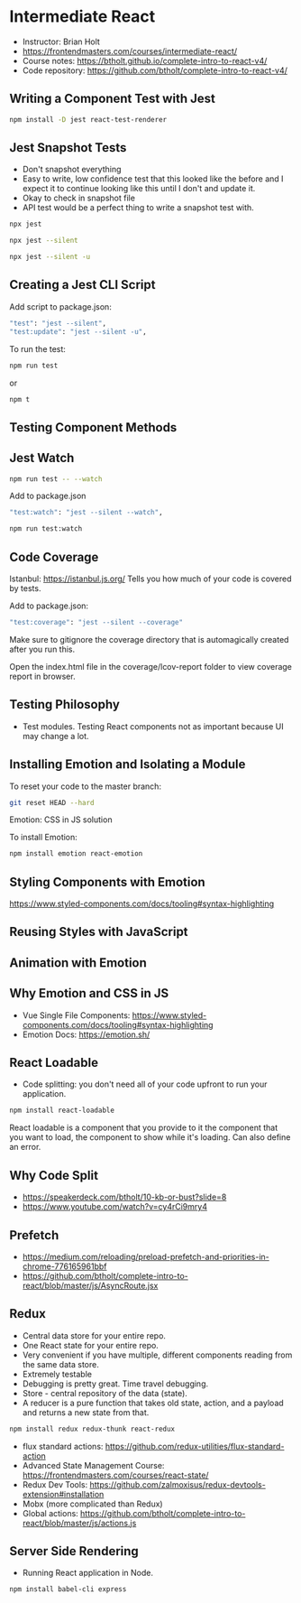 # Intermediate React

* Instructor: Brian Holt
* <https://frontendmasters.com/courses/intermediate-react/>
* Course notes: <https://btholt.github.io/complete-intro-to-react-v4/>
* Code repository: <https://github.com/btholt/complete-intro-to-react-v4/>

## Writing a Component Test with Jest

```bash
npm install -D jest react-test-renderer
```

## Jest Snapshot Tests

* Don't snapshot everything
* Easy to write, low confidence test that this looked like the before and I expect it to continue looking like this until I don't and update it.
* Okay to check in snapshot file
* API test would be a perfect thing to write a snapshot test with.

```bash
npx jest
```

```bash
npx jest --silent
```

```bash
npx jest --silent -u
```

## Creating a Jest CLI Script

Add script to package.json:

```bash
"test": "jest --silent",
"test:update": "jest --silent -u",
```

To run the test:

```bash
npm run test
```

or

```bash
npm t
```

## Testing Component Methods

## Jest Watch

```bash
npm run test -- --watch
```

Add to package.json

```bash
"test:watch": "jest --silent --watch",
```

```bash
npm run test:watch
```

## Code Coverage

Istanbul: <https://istanbul.js.org/> 
Tells you how much of your code is covered by tests.

Add to package.json:

```bash
"test:coverage": "jest --silent --coverage"
```

Make sure to gitignore the coverage directory that is automagically created after you run this.

Open the index.html file in the coverage/lcov-report folder to view coverage report in browser.

## Testing Philosophy

* Test modules. Testing React components not as important because UI may change a lot.

## Installing Emotion and Isolating a Module

To reset your code to the master branch:

```bash
git reset HEAD --hard
```

Emotion: CSS in JS solution

To install Emotion:

```bash
npm install emotion react-emotion
```

## Styling Components with Emotion

<https://www.styled-components.com/docs/tooling#syntax-highlighting>

## Reusing Styles with JavaScript

## Animation with Emotion

## Why Emotion and CSS in JS

* Vue Single File Components: <https://www.styled-components.com/docs/tooling#syntax-highlighting>
* Emotion Docs: <https://emotion.sh/>

## React Loadable

* Code splitting: you don't need all of your code upfront to run your application.

```bash
npm install react-loadable
```

React loadable is a component that you provide to it the component that you want to load, the component to show while it's loading. Can also define an error.

## Why Code Split

* <https://speakerdeck.com/btholt/10-kb-or-bust?slide=8>
* <https://www.youtube.com/watch?v=cy4rCi9mry4>

## Prefetch

* <https://medium.com/reloading/preload-prefetch-and-priorities-in-chrome-776165961bbf>
* <https://github.com/btholt/complete-intro-to-react/blob/master/js/AsyncRoute.jsx>

## Redux

* Central data store for your entire repo.
* One React state for your entire repo.
* Very convenient if you have multiple, different components reading from the same data store.
* Extremely testable
* Debugging is pretty great. Time travel debugging.
* Store - central repository of the data (state).
* A reducer is a pure function that takes old state, action, and a payload and returns a new state from that.

```bash
npm install redux redux-thunk react-redux
```

* flux standard actions: <https://github.com/redux-utilities/flux-standard-action>
* Advanced State Management Course: <https://frontendmasters.com/courses/react-state/>
* Redux Dev Tools: <https://github.com/zalmoxisus/redux-devtools-extension#installation>
* Mobx (more complicated than Redux)
* Global actions: <https://github.com/btholt/complete-intro-to-react/blob/master/js/actions.js>

## Server Side Rendering

* Running React application in Node.

```bash
npm install babel-cli express
```